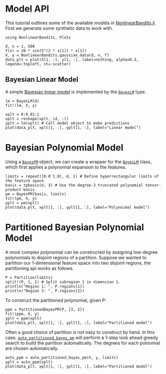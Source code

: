 # Model API

This tutorial outlines some of the available models in
[NonlinearBandits.jl](https://github.com/dfcorbin/NonlinearBandits.jl). First we generate some
synthetic data to work with.

```@example regression
using NonlinearBandits, Plots

d, n = 1, 500
f(x) = 10 * sin(5^(2 * x[1]) * x[1])
X, y = NonlinearBandits.gaussian_data(d, n, f)
data_plt = plot(X[1, :], y[1, :], label=nothing, alpha=0.3, legend=:topleft, st=:scatter)
```

## Bayesian Linear Model

A simple [Bayesian linear model](https://en.wikipedia.org/wiki/Bayesian_linear_regression) is
implemented by the [`BayesLM`](@ref) type.

```@example regression
lm = BayesLM(d)
fit!(lm, X, y)

xplt = 0:0.01:1
xplt = reshape(xplt, (d, :))
yplt = lm(xplt) # Call model object to make predictions
plot(data_plt, xplt[1, :], yplt[1, :], label="Linear model")
```

# Bayesian Polynomial Model

Using a [`BayesPM`](@ref) object, we can create a wrapper for the [`BayesLM`](@ref) class,
which first applies a polynomial expansion to the features.

```@example regression
limits = repeat([0.0 1.0], d, 1) # Define hyperrectangular limits of the feature space
basis = tpbasis(d, 3) # Use the degree-3 truncated polynomial tensor-product basis
pm = BayesPM(basis, limits)
fit!(pm, X, y)
yplt = pm(xplt) 
plot(data_plt, xplt[1, :], yplt[1, :], label="Polynoimal model")
```

# Partitioned Bayesian Polynomial Model

A more complex polynomial can be constructed by assigning low-degree polynomials
to disjoint regions of a partition. Suppose we wanted to partition our 1-dimensional
feature space into two disjoint regions, the partitioning api works as follows.

```@example regression
P = Partition(limits)
split!(P, 1, 1) # Split subregion 1 in dimension 1.
println("Region 1: ", P.regions[1])
println("Region 2: ", P.regions[2])
```

To construct the partitioned polynomial, given P:

```@example regression
ppm = PartitionedBayesPM(P, [3, 2])
fit!(ppm, X, y)
yplt = ppm(xplt)
plot(data_plt, xplt[1, :], yplt[1, :], label="Partitioned model")
```

Often a good choice of partition is not easy to construct by hand. In this case,
[`auto_partitioned_bayes_pm`](@ref) will perform a 1-step look ahead greedy search
to build the partition automatically. The degrees for each polnomial are chosen
automatically.

```@example regression
auto_ppm = auto_partitioned_bayes_pm(X, y, limits)
yplt = auto_ppm(xplt)
plot(data_plt, xplt[1, :], yplt[1, :], label="Partitioned model")
```